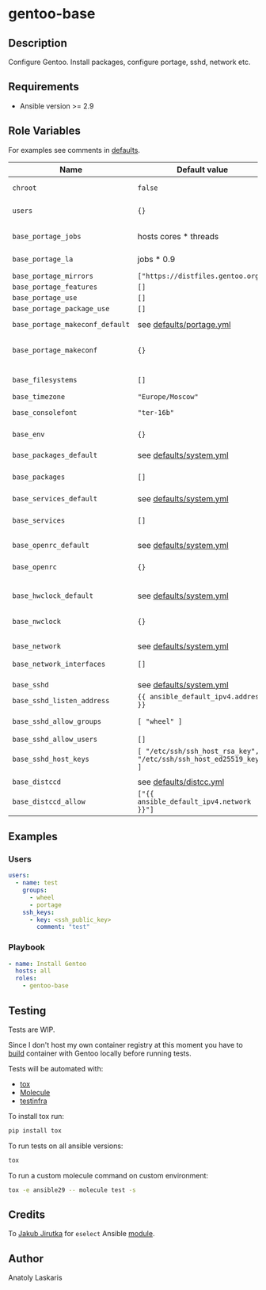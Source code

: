 # gentoo-base

## Description

Configure Gentoo. Install packages, configure portage, sshd, network etc.

## Requirements

- Ansible version >= 2.9

## Role Variables

For examples see comments in [defaults](defaults).

| Name | Default value | Description |
| ---- | ------------- | ----------- |
| `chroot` | `false` | if `true` some services will not be restarted |
| `users` | `{}` | map of users to create, see [below](#Examples) |
|||
| `base_portage_jobs` | hosts cores * threads | used in `MAKEOPTS` and emerge opts |
| `base_portage_la` | jobs * 0.9 | load average, used in `MAKEOPTS` and emerge opts |
| `base_portage_mirrors` | `["https://distfiles.gentoo.org"]` | |
| `base_portage_features` | `[]` | |
| `base_portage_use` | `[]` | |
| `base_portage_package_use` | `[]` | |
| `base_portage_makeconf_default` | see [defaults/portage.yml](defaults/portage.yml) | used to create `/etc/portage/make.conf` |
| `base_portage_makeconf` | `{}` | host/group vars, will be merged with `base_portage_makeconf_default` |
|||
| `base_filesystems` | `[]` | filesystem to mount and add to fstab, see [defaults/system.yml](defaults/system.yml) |
| `base_timezone` | `"Europe/Moscow"` | |
| `base_consolefont` | `"ter-16b"` | one of `/usr/share/consolefonts` |
| `base_env` | `{}` | variables to set with eselect, see [defaults/system.yml](defaults/system.yml) |
|||
| `base_packages_default` | see [defaults/system.yml](defaults/system.yml) | list of packages to install |
| `base_packages` | `[]` | list of packages to install, will be added to `base_packages_default` |
| `base_services_default` | see [defaults/system.yml](defaults/system.yml) | list of services to enable |
| `base_services` | `[]` | list of services to enable, will be added to `base_services_default` |
|||
| `base_openrc_default` | see [defaults/system.yml](defaults/system.yml) | used to create `/etc/rc.conf` |
| `base_openrc` | `{}` | host/group vars, will be merged with `base_openrc_default` |
|||
| `base_hwclock_default` | see [defaults/system.yml](defaults/system.yml) | used to create `/etc/conf.d/hwclock` |
| `base_nwclock` | `{}` | host/group vars, will be merged with `base_hwclock_default` |
|||
| `base_network` | see [defaults/system.yml](defaults/system.yml) | netifrc configuration |
| `base_network_interfaces` | `[]` | list of network interfaces to enable |
|||
| `base_sshd` | see [defaults/system.yml](defaults/system.yml) | sshd config |
| `base_sshd_listen_address` | `{{ ansible_default_ipv4.address }}` | sshd listen address |
| `base_sshd_allow_groups` | `[ "wheel" ]` | only allow users from groups to connect |
| `base_sshd_allow_users` | `[]` | only allow users to connect |
| `base_sshd_host_keys` | `[ "/etc/ssh/ssh_host_rsa_key", "/etc/ssh/ssh_host_ed25519_key" ]` | enabled cryptosystems |
|||
| `base_distccd` | see [defaults/distcc.yml](defaults/distcc.yml) | distccd config |
| `base_distccd_allow` | `["{{ ansible_default_ipv4.network }}"]` | list of IPs/subnets allowed to connect to distccd |

## Examples

### Users
```yaml
users:
  - name: test
    groups:
      - wheel
      - portage
    ssh_keys:
      - key: <ssh_public_key>
        comment: "test"
```

### Playbook
```yaml
- name: Install Gentoo
  hosts: all
  roles:
    - gentoo-base
```

## Testing
Tests are WIP.

Since I don't host my own container registry at this moment you have to
[build](../../dockerfiles) container with Gentoo locally before running tests.

Tests will be automated with:

- [tox](https://tox.readthedocs.io/en/latest/)
- [Molecule](http://molecule.readthedocs.org/en/latest/)
- [testinfra](https://testinfra.readthedocs.io/en/latest/index.html)

To install tox run:
```sh
pip install tox
```

To run tests on all ansible versions:
```sh
tox
```

To run a custom molecule command on custom environment:
```sh
tox -e ansible29 -- molecule test -s
```

## Credits
To [Jakub Jirutka](https://github.com/jirutka) for `eselect` Ansible [module](https://github.com/gentoo-ansible/role-base/blob/master/library/eselect]).

## Author
Anatoly Laskaris
